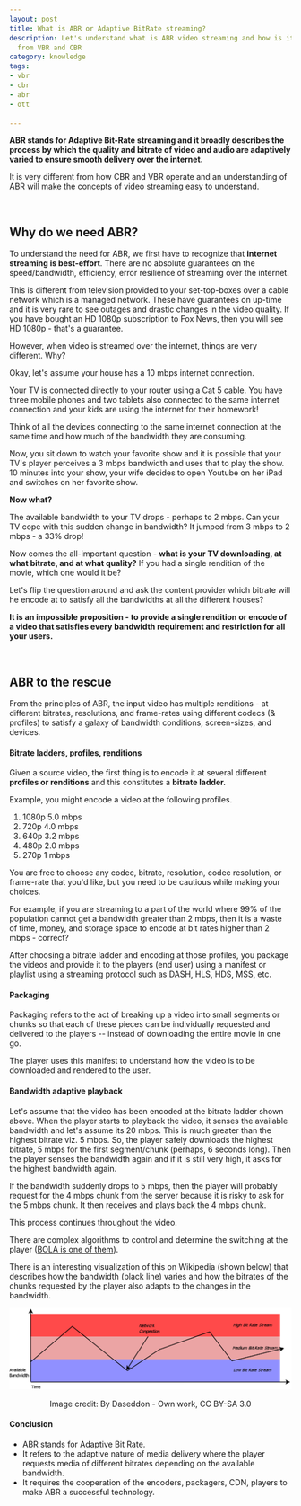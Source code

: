 ```yaml
---
layout: post
title: What is ABR or Adaptive BitRate streaming?
description: Let's understand what is ABR video streaming and how is it different
  from VBR and CBR
category: knowledge
tags:
- vbr
- cbr
- abr
- ott

---
```

**ABR stands for Adaptive Bit-Rate streaming and it broadly describes the process by which the quality and bitrate of video and audio are adaptively varied to ensure smooth delivery over the internet.**

It is very different from how CBR and VBR operate and an understanding of ABR will make the concepts of video streaming easy to understand.

<br>

## **Why do we need ABR?**

To understand the need for ABR, we first have to recognize that **internet streaming is best-effort**. There are no absolute guarantees on the speed/bandwidth, efficiency, error resilience of streaming over the internet.

This is different from television provided to your set-top-boxes over a cable network which is a managed network. These have guarantees on up-time and it is very rare to see outages and drastic changes in the video quality. If you have bought an HD 1080p subscription to Fox News, then you will see HD 1080p - that's a guarantee.

However, when video is streamed over the internet, things are very different. Why?

Okay, let's assume your house has a 10 mbps internet connection.

Your TV is connected directly to your router using a Cat 5 cable. You have three mobile phones and two tablets also connected to the same internet connection and your kids are using the internet for their homework!

Think of all the devices connecting to the same internet connection at the same time and how much of the bandwidth they are consuming.

Now, you sit down to watch your favorite show and it is possible that your TV's player perceives a 3 mbps bandwidth and uses that to play the show. 10 minutes into your show, your wife decides to open Youtube on her iPad and switches on her favorite show.

**Now what?**

The available bandwidth to your TV drops - perhaps to 2 mbps. Can your TV cope with this sudden change in bandwidth? It jumped from 3 mbps to 2 mbps - a 33% drop!

Now comes the all-important question - **what is your TV downloading, at what bitrate, and at what quality?** If you had a single rendition of the movie, which one would it be?

Let's flip the question around and ask the content provider which bitrate will he encode at to satisfy all the bandwidths at all the different houses?

**It is an impossible proposition - to provide a single rendition or encode of a video that satisfies every bandwidth requirement and restriction for all your users.**

<br>

## **ABR to the rescue**

From the principles of ABR, the input video has multiple renditions - at different bitrates, resolutions, and frame-rates using different codecs (& profiles) to satisfy a galaxy of bandwidth conditions, screen-sizes, and devices.

#### Bitrate ladders, profiles, renditions

Given a source video, the first thing is to encode it at several different **profiles or renditions** and this constitutes a **bitrate ladder.** 

Example, you might encode a video at the following profiles. 

1. 1080p 5.0 mbps
2. 720p 4.0 mbps
3. 640p 3.2 mbps
4. 480p 2.0 mbps
5. 270p 1 mbps

You are free to choose any codec, bitrate, resolution, codec resolution, or frame-rate that you'd like, but you need to be cautious while making your choices. 

For example, if you are streaming to a part of the world where 99% of the population cannot get a bandwidth greater than 2 mbps, then it is a waste of time, money, and storage space to encode at bit rates higher than 2 mbps - correct?

After choosing a bitrate ladder and encoding at those profiles, you package the videos and provide it to the players (end user) using a manifest or playlist using a streaming protocol such as DASH, HLS, HDS, MSS, etc.

#### Packaging

Packaging refers to the act of breaking up a video into small segments or chunks so that each of these pieces can be individually requested and delivered to the players -- instead of downloading the entire movie in one go. 

The player uses this manifest to understand how the video is to be downloaded and rendered to the user. 

#### Bandwidth adaptive playback

Let's assume that the video has been encoded at the bitrate ladder shown above. When the player starts to playback the video, it senses the available bandwidth and let's assume its 20 mbps. This is much greater than the highest bitrate viz. 5 mbps. So, the player safely downloads the highest bitrate, 5 mbps for the first segment/chunk (perhaps, 6 seconds long). Then the player senses the bandwidth again and if it is still very high, it asks for the highest bandwidth again. 

If the bandwidth suddenly drops to 5 mbps, then the player will probably request for the 4 mbps chunk from the server because it is risky to ask for the 5 mbps chunk. It then receives and plays back the 4 mbps chunk. 

This process continues throughout the video. 

There are complex algorithms to control and determine the switching at the player ([BOLA is one of them](https://arxiv.org/pdf/1601.06748.pdf)). 

There is an interesting visualization of this on Wikipedia (shown below) that describes how the bandwidth (black line) varies and how the bitrates of the chunks requested by the player also adapts to the changes in the bandwidth. 

![](/uploads/Adaptive_streaming_overview_bit_rates_2011_07_28.png)<center> Image credit: By Daseddon - Own work, CC BY-SA 3.0 </center>

#### Conclusion 

* ABR stands for Adaptive Bit Rate. 
* It refers to the adaptive nature of media delivery where the player requests media of different bitrates depending on the available bandwidth. 
* It requires the cooperation of the encoders, packagers, CDN, players to make ABR a successful technology. 